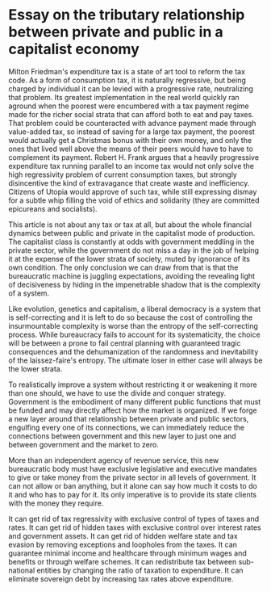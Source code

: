 # Essay on the tributary relationship between private and public in a capitalist economy

Milton Friedman's expenditure tax is a state of art tool to reform the tax code. As a form of consumption tax, it is naturally regressive, but being charged by individual it can be levied with a progressive rate, neutralizing that problem. Its greatest implementation in the real world quickly ran aground when the poorest were encumbered with a tax payment regime made for the richer social strata that can afford both to eat and pay taxes. That problem could be counteracted with advance payment made through value-added tax, so instead of saving for a large tax payment, the poorest would actually get a Christmas bonus with their own money, and only the ones that lived well above the means of their peers would have to have to complement its payment. Robert H. Frank argues that a heavily progressive expenditure tax running parallel to an income tax would not only solve the high regressivity problem of current consumption taxes, but strongly disincentive the kind of extravagance that create waste and inefficiency. Citizens of Utopia would approve of such tax, while still expressing dismay for a subtle whip filling the void of ethics and solidarity (they are committed epicureans and socialists).

This article is not about any tax or tax at all, but about the whole financial dynamics between public and private in the capitalist mode of production. The capitalist class is constantly at odds with government meddling in the private sector, while the government do not miss a day in the job of helping it at the expense of the lower strata of society, muted by ignorance of its own condition. The only conclusion we can draw from that is that the bureaucratic machine is juggling expectations, avoiding the revealing light of decisiveness by hiding in the impenetrable shadow that is the complexity of a system.

Like evolution, genetics and capitalism, a liberal democracy is a system that is self-correcting and it is left to do so because the cost of controlling the insurmountable complexity is worse than the entropy of the self-correcting process. While bureaucracy fails to account for its systematicity, the choice will be between a prone to fail central planning with guaranteed tragic consequences and the dehumanization of the randomness and inevitability of the laissez-faire's entropy. The ultimate loser in either case will always be the lower strata.

To realistically improve a system without restricting it or weakening it more than one should, we have to use the divide and conquer strategy. Government is the embodiment of many different public functions that must be funded and may directly affect how the market is organized. If we forge a new layer around that relationship between private and public sectors, engulfing every one of its connections, we can immediately reduce the connections between government and this new layer to just one and between government and the market to zero.

More than an independent agency of revenue service, this new bureaucratic body must have exclusive legislative and executive mandates to give or take money from the private sector in all levels of government. It can not allow or ban anything, but it alone can say how much it costs to do it and who has to pay for it. Its only imperative is to provide its state clients with the money they require.

It can get rid of tax regressivity with exclusive control of types of taxes and rates. It can get rid of hidden taxes with exclusive control over interest rates and government assets. It can get rid of hidden welfare state and tax evasion by removing exceptions and loopholes from the taxes. It can guarantee minimal income and healthcare through minimum wages and benefits or through welfare schemes. It can redistribute tax between sub-national entities by changing the ratio of taxation to expenditure. It can eliminate sovereign debt by increasing tax rates above expenditure.
